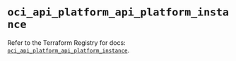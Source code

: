 # `oci_api_platform_api_platform_instance`

Refer to the Terraform Registry for docs: [`oci_api_platform_api_platform_instance`](https://registry.terraform.io/providers/hashicorp/oci/7.19.0/docs/resources/api_platform_api_platform_instance).
